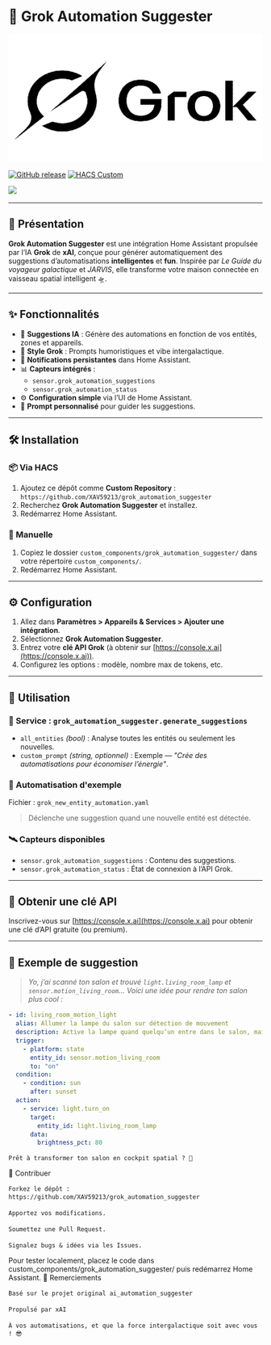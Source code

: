 # 🌌 Grok Automation Suggester

![Logo](./images/Grok-Logo-Text-512x256.png)

[![GitHub release](https://img.shields.io/github/v/release/XAV59213/grok_automation_suggester)](https://github.com/XAV59213/grok_automation_suggester/releases)
[![HACS Custom](https://img.shields.io/badge/HACS-Custom-orange.svg?logo=home-assistant)](https://hacs.xyz/)

<a href="https://www.buymeacoffee.com/xav59213">
  <img src="https://img.buymeacoffee.com/button-api/?text=xav59213&emoji=&slug=xav59213&button_colour=5F7FFF&font_colour=ffffff&font_family=Cookie&outline_colour=000000&coffee_colour=FFDD00" />
</a>

---

## 🚀 Présentation

**Grok Automation Suggester** est une intégration Home Assistant propulsée par l’IA **Grok** de **xAI**, conçue pour générer automatiquement des suggestions d’automatisations **intelligentes** et **fun**. Inspirée par *Le Guide du voyageur galactique* et *JARVIS*, elle transforme votre maison connectée en vaisseau spatial intelligent 🛸.

---

## ✨ Fonctionnalités

- 🤖 **Suggestions IA** : Génère des automations en fonction de vos entités, zones et appareils.
- 🌌 **Style Grok** : Prompts humoristiques et vibe intergalactique.
- 🔔 **Notifications persistantes** dans Home Assistant.
- 📊 **Capteurs intégrés** :  
  - `sensor.grok_automation_suggestions`  
  - `sensor.grok_automation_status`
- ⚙️ **Configuration simple** via l’UI de Home Assistant.
- 💬 **Prompt personnalisé** pour guider les suggestions.

---

## 🛠️ Installation

### 📦 Via HACS

1. Ajoutez ce dépôt comme **Custom Repository** :  
   `https://github.com/XAV59213/grok_automation_suggester`
2. Recherchez **Grok Automation Suggester** et installez.
3. Redémarrez Home Assistant.

### 📁 Manuelle

1. Copiez le dossier `custom_components/grok_automation_suggester/` dans votre répertoire `custom_components/`.
2. Redémarrez Home Assistant.

---

## ⚙️ Configuration

1. Allez dans **Paramètres > Appareils & Services > Ajouter une intégration**.
2. Sélectionnez **Grok Automation Suggester**.
3. Entrez votre **clé API Grok** (à obtenir sur [https://console.x.ai](https://console.x.ai)).
4. Configurez les options : modèle, nombre max de tokens, etc.

---

## 🚧 Utilisation

### 🔧 Service : `grok_automation_suggester.generate_suggestions`

- `all_entities` *(bool)* : Analyse toutes les entités ou seulement les nouvelles.
- `custom_prompt` *(string, optionnel)* : Exemple — *"Crée des automatisations pour économiser l’énergie"*.

### 🧠 Automatisation d'exemple

Fichier : `grok_new_entity_automation.yaml`  
> Déclenche une suggestion quand une nouvelle entité est détectée.

### 🛰️ Capteurs disponibles

- `sensor.grok_automation_suggestions` : Contenu des suggestions.
- `sensor.grok_automation_status` : État de connexion à l’API Grok.

---

## 🔑 Obtenir une clé API

Inscrivez-vous sur [https://console.x.ai](https://console.x.ai) pour obtenir une clé d’API gratuite (ou premium).

---

## 🧪 Exemple de suggestion

> *Yo, j’ai scanné ton salon et trouvé `light.living_room_lamp` et `sensor.motion_living_room`... Voici une idée pour rendre ton salon plus cool :*

```yaml
- id: living_room_motion_light
  alias: Allumer la lampe du salon sur détection de mouvement
  description: Active la lampe quand quelqu’un entre dans le salon, mais seulement le soir.
  trigger:
    - platform: state
      entity_id: sensor.motion_living_room
      to: "on"
  condition:
    - condition: sun
      after: sunset
  action:
    - service: light.turn_on
      target:
        entity_id: light.living_room_lamp
      data:
        brightness_pct: 80
```
    Prêt à transformer ton salon en cockpit spatial ? 🚀

🤝 Contribuer

    Forkez le dépôt : https://github.com/XAV59213/grok_automation_suggester

    Apportez vos modifications.

    Soumettez une Pull Request.

    Signalez bugs & idées via les Issues.

Pour tester localement, placez le code dans custom_components/grok_automation_suggester/ puis redémarrez Home Assistant.
🙏 Remerciements

    Basé sur le projet original ai_automation_suggester

    Propulsé par xAI

    À vos automatisations, et que la force intergalactique soit avec vous ! 😎
